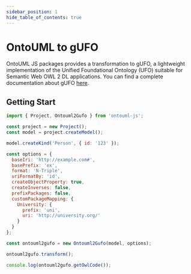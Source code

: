```yaml
---
sidebar_position: 1
hide_table_of_contents: true
---
```


# OntoUML to gUFO

OntoUML JS packages provides a transformation to gUFO, a lightweight implementation of the Unified Foundational Ontology (UFO) suitable for Semantic Web OWL 2 DL applications. You can find a complete documentation about gUFO [here](https://nemo-ufes.github.io/gufo/).

## Getting Start

```js
import { Project, Ontouml2Gufo } from 'ontouml-js';

const project = new Project();
const model = project.createModel();

model.createKind('Person', { id: '123' });

const options = {
  baseIri: 'http://example.com#',
  basePrefix: 'ex',
  format: 'N-Triple',
  uriFormatBy: 'id',
  createObjectProperty: true,
  createInverses: false,
  prefixPackages: false,
  customPackageMapping: {
    University: {
      prefix: 'uni',
      uri: 'http://university.org/'
    }
  }
};

const ontouml2gufo = new Ontouml2Gufo(model, options);

ontouml2gufo.transform();

console.log(ontouml2gufo.getOwlCode());
```



